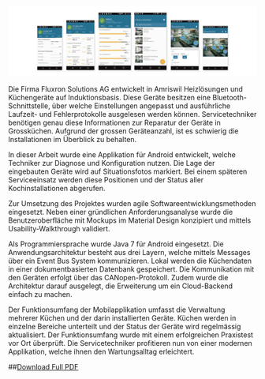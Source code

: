 ![Fluxron Smart Kitchen](https://raw.githubusercontent.com/aerobless/FluxronSmartKitchen-Application/master/images/appscreen_header.jpg)

Die Firma Fluxron Solutions AG entwickelt in Amriswil Heizlösungen und Küchengeräte
auf Induktionsbasis. Diese Geräte besitzen eine Bluetooth-Schnittstelle, über welche
Einstellungen angepasst und ausführliche Laufzeit- und Fehlerprotokolle ausgelesen
werden können. Servicetechniker benötigen genau diese Informationen zur Reparatur
der Geräte in Grossküchen. Aufgrund der grossen Geräteanzahl, ist es schwierig die
Installationen im Überblick zu behalten.

In dieser Arbeit wurde eine Applikation für Android entwickelt, welche Techniker zur
Diagnose und Konfiguration nutzen. Die Lage der eingebauten Geräte wird auf Situationsfotos
markiert. Bei einem späteren Serviceeinsatz werden diese Positionen und der
Status aller Kochinstallationen abgerufen.

Zur Umsetzung des Projektes wurden agile Softwareentwicklungsmethoden eingesetzt.
Neben einer gründlichen Anforderungsanalyse wurde die Benutzeroberfläche mit Mockups
im Material Design konzipiert und mittels Usability-Walkthrough validiert.

Als Programmiersprache wurde Java 7 für Android eingesetzt. Die Anwendungsarchitektur
besteht aus drei Layern, welche mittels Messages über ein Event Bus System
kommunizieren. Lokal werden die Küchendaten in einer dokumentbasierten Datenbank
gespeichert. Die Kommunikation mit den Geräten erfolgt über das CANopen-Protokoll.
Zudem wurde die Architektur darauf ausgelegt, die Erweiterung um ein Cloud-Backend
einfach zu machen.

Der Funktionsumfang der Mobilapplikation umfasst die Verwaltung mehrerer Küchen
und der darin installierten Geräte. Küchen werden in einzelne Bereiche unterteilt und
der Status der Geräte wird regelmässig aktualisiert. Der Funktionsumfang wurde mit
einem erfolgreichen Praxistest vor Ort überprüft. Die Servicetechniker profitieren nun
von einer modernen Applikation, welche ihnen den Wartungsalltag erleichtert.

##[Download Full PDF](https://github.com/aerobless/FluxronSmartKitchen-Documentation/raw/master/FluxronSmartKitchen.pdf)

